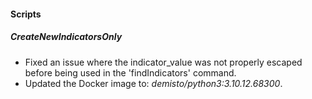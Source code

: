 
#### Scripts

##### CreateNewIndicatorsOnly
- Fixed an issue where the indicator_value was not properly escaped before being used in the 'findIndicators' command.
- Updated the Docker image to: *demisto/python3:3.10.12.68300*.
